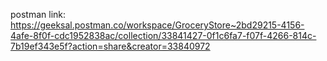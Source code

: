 postman link:
https://geeksal.postman.co/workspace/GroceryStore~2bd29215-4156-4afe-8f0f-cdc1952838ac/collection/33841427-0f1c6fa7-f07f-4266-814c-7b19ef343e5f?action=share&creator=33840972
